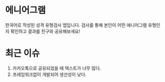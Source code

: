 # 에니어그램
한국어로 작성된 성격 유형검사 앱입니다.
검사를 통해 본인이 어떤 에니어그램 유형인지 확인하고 결과를 친구와 공유해보세요!

# 최근 이슈
1. 카카오톡으로 공유되었을 때 텍스트가 너무 많다.
2. 프레임워크없이 개발되어 생산성이 낮다.
